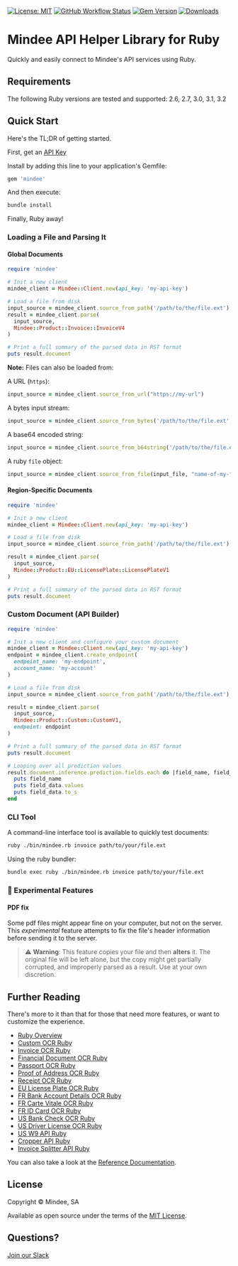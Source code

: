 [![License: MIT](https://img.shields.io/github/license/mindee/mindee-api-ruby)](https://opensource.org/licenses/MIT) [![GitHub Workflow Status](https://img.shields.io/github/actions/workflow/status/mindee/mindee-api-ruby/test.yml)](https://github.com/mindee/mindee-api-ruby) [![Gem Version](https://img.shields.io/gem/v/mindee)](https://rubygems.org/gems/mindee) [![Downloads](https://img.shields.io/gem/dt/mindee.svg)](https://rubygems.org/gems/mindee)

# Mindee API Helper Library for Ruby
Quickly and easily connect to Mindee's API services using Ruby.

## Requirements
The following Ruby versions are tested and supported: 2.6, 2.7, 3.0, 3.1, 3.2

## Quick Start
Here's the TL;DR of getting started.

First, get an [API Key](https://developers.mindee.com/docs/create-api-key)

Install by adding this line to your application's Gemfile:

```ruby
gem 'mindee'
```

And then execute:
```sh
bundle install
```

Finally, Ruby away!

### Loading a File and Parsing It

#### Global Documents
```ruby
require 'mindee'

# Init a new client
mindee_client = Mindee::Client.new(api_key: 'my-api-key')

# Load a file from disk
input_source = mindee_client.source_from_path('/path/to/the/file.ext')
result = mindee_client.parse(
  input_source,
  Mindee::Product::Invoice::InvoiceV4
)

# Print a full summary of the parsed data in RST format
puts result.document
```

**Note:** Files can also be loaded from:

A URL (`https`):
```rb
input_source = mindee_client.source_from_url("https://my-url")
```

A bytes input stream:
```rb
input_source = mindee_client.source_from_bytes('/path/to/the/file.ext', "name-of-my-file.ext")
```

A base64 encoded string:
```rb
input_source = mindee_client.source_from_b64string('/path/to/the/file.ext', "name-of-my-file.ext")
```

A ruby `file` object:
```rb
input_source = mindee_client.source_from_file(input_file, "name-of-my-file.ext")
```

#### Region-Specific Documents
```ruby
require 'mindee'

# Init a new client
mindee_client = Mindee::Client.new(api_key: 'my-api-key')

# Load a file from disk
input_source = mindee_client.source_from_path('/path/to/the/file.ext')

result = mindee_client.parse(
  input_source,
  Mindee::Product::EU::LicensePlate::LicensePlateV1
)

# Print a full summary of the parsed data in RST format
puts result.document
```

### Custom Document (API Builder)
```ruby
require 'mindee'

# Init a new client and configure your custom document
mindee_client = Mindee::Client.new(api_key: 'my-api-key')
endpoint = mindee_client.create_endpoint(
  endpoint_name: 'my-endpoint',
  account_name: 'my-account'
)

# Load a file from disk
input_source = mindee_client.source_from_path('/path/to/the/file.ext')

result = mindee_client.parse(
  input_source,
  Mindee::Product::Custom::CustomV1,
  endpoint: endpoint
)

# Print a full summary of the parsed data in RST format
puts result.document

# Looping over all prediction values
result.document.inference.prediction.fields.each do |field_name, field_data|
  puts field_name
  puts field_data.values
  puts field_data.to_s
end
```

### CLI Tool

A command-line interface tool is available to quickly test documents:
```sh
ruby ./bin/mindee.rb invoice path/to/your/file.ext
```


Using the ruby bundler:
```sh
bundle exec ruby ./bin/mindee.rb invoice path/to/your/file.ext
```

### 🧪 Experimental Features

#### PDF fix

Some pdf files might appear fine on your computer, but not on the server.
This _experimental_ feature attempts to fix the file's header information before sending it to the server.

> ⚠️ **Warning**: This feature copies your file and then **alters** it. The original file will be left alone, but the copy might get partially corrupted, and improperly parsed as a result. Use at your own discretion.


## Further Reading
There's more to it than that for those that need more features, or want to
customize the experience.

* [Ruby Overview](https://developers.mindee.com/docs/getting-started-ocr-ruby)
* [Custom OCR Ruby](https://developers.mindee.com/docs/api-builder-ocr-ruby)
* [Invoice OCR Ruby](https://developers.mindee.com/docs/invoice-ocr-ruby)
* [Financial Document OCR Ruby](https://developers.mindee.com/docs/financial-document-ocr-ruby)
* [Passport OCR Ruby](https://developers.mindee.com/docs/passport-ocr-ruby)
* [Proof of Address OCR Ruby](https://developers.mindee.com/docs/proof-of-address-ocr-ruby)
* [Receipt OCR Ruby](https://developers.mindee.com/docs/receipt-ocr-ruby)
* [EU License Plate OCR Ruby](https://developers.mindee.com/docs/eu-license-plate-ocr-ruby)
* [FR Bank Account Details OCR Ruby](https://developers.mindee.com/docs/fr-bank-account-details-ocr-ruby)
* [FR Carte Vitale OCR Ruby](https://developers.mindee.com/docs/fr-carte-vitale-ocr-ruby)
* [FR ID Card OCR Ruby](https://developers.mindee.com/docs/fr-id-card-ocr-ruby)
* [US Bank Check OCR Ruby](https://developers.mindee.com/docs/us-bank-check-ocr-ruby)
* [US Driver License OCR Ruby](https://developers.mindee.com/docs/us-driver-license-ocr-ruby)
* [US W9 API Ruby](https://developers.mindee.com/docs/us-w9-api-ruby)
* [Cropper API Ruby](https://developers.mindee.com/docs/cropper-api-ruby)
* [Invoice Splitter API Ruby](https://developers.mindee.com/docs/invoice-splitter-api-ruby)


You can also take a look at the
[Reference Documentation](https://mindee.github.io/mindee-api-ruby/).


## License
Copyright © Mindee, SA

Available as open source under the terms of the [MIT License](https://opensource.org/licenses/MIT).

## Questions?
[Join our Slack](https://join.slack.com/t/mindee-community/shared_invite/zt-1jv6nawjq-FDgFcF2T5CmMmRpl9LLptw)
